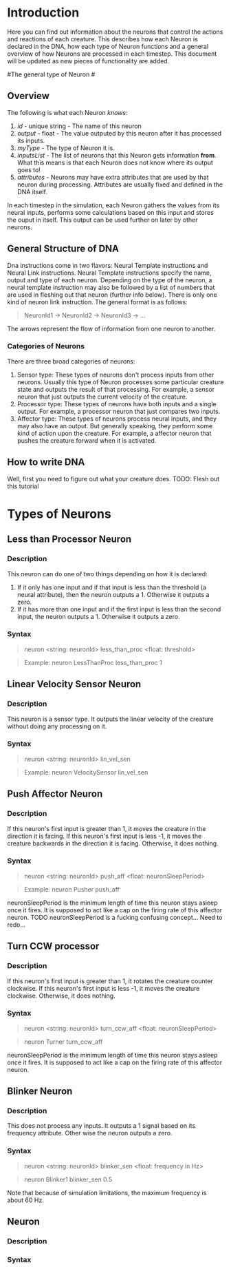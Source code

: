 # Introduction #

Here you can find out information about the neurons that control the actions and reactions of each creature. This describes how each Neuron is declared in the DNA, how each type of Neuron functions and a general overview of how Neurons are processed in each timestep. This document will be updated as new pieces of functionality are added.

#The general type of Neuron #

## Overview ##

The following is what each Neuron *knows*:

1. _id_ - unique string - The name of this neuron
2. _output_ - float - The value outputed by this neuron after it has processed its inputs.
3. _myType_ - The type of Neuron it is.
4. _inputsList_ - The list of neurons that this Neuron gets information __from__. What this means is that each Neuron does not know where its output goes to!
6. _attributes_ - Neurons may have extra attributes that are used by that neuron during processing. Attributes are usually fixed and defined in the DNA itself. 

In each timestep in the simulation, each Neuron gathers the values from its neural inputs, performs some calculations based on this input and stores the ouput in itself. This output can be used further on later by other neurons.

## General Structure of DNA

Dna instructions come in two flavors: Neural Template instructions and Neural Link instructions. Neural Template instructions specify the name, output and type of each neuron. Depending on the type of the neuron, a neural template instruction may also be followed by a list of numbers that are used in fleshing out that neuron (further info below). There is only one kind of neuron link instruction. The general format is as follows:

> NeuronId1 -> NeuronId2 -> NeuronId3 -> ...

The arrows represent the flow of information from one neuron to another.

### Categories of Neurons
There are three broad categories of neurons:
  1. Sensor type: These types of neurons don't process inputs from other neurons. Usually this type of Neuron processes some particular creature state and outputs the result of that processing. For example, a sensor neuron that just outputs the current velocity of the creature.
  2. Processor type: These types of neurons have both inputs and a single output. For example, a processor neuron that just compares two inputs.
  3. Affector type: These types of neurons process neural inputs, and they may also have an output. But generally speaking, they perform some kind of action upon the creature. For example, a affector neuron that pushes the creature forward when it is activated.
  

## How to write DNA
Well, first you need to figure out what your creature does. TODO: Flesh out this tutorial

# Types of Neurons #

## Less than Processor Neuron
### Description 
This neuron can do one of two things depending on how it is declared:
  1. If it only has one input and if that input is less than the threshold (a neural attribute), then the neuron outputs a 1. Otherwise it outputs a zero.
  2. If it has more than one input and if the first input is less than the second input, the neuron outputs a 1. Otherwise it outputs a zero.
### Syntax
> neuron <string: neuronId> less_than_proc <float: threshold>

> Example: neuron LessThanProc less_than_proc 1

## Linear Velocity Sensor Neuron
### Description 
This neuron is a sensor type. It outputs the linear velocity of the creature without doing any processing on it.
### Syntax
> neuron <string: neuronId> lin_vel_sen

> Example: neuron VelocitySensor lin_vel_sen

## Push Affector Neuron
### Description 
If this neuron's first input is greater than 1, it moves the creature in the direction it is facing. If this neuron's first input is less -1, it moves the creature backwards in the direction it is facing. Otherwise, it does nothing. 
### Syntax
> neuron <string: neuronId> push_aff <float: neuronSleepPeriod>

> Example: neuron Pusher push_aff

neuronSleepPeriod is the minimum length of time this neuron stays asleep once it fires. It is supposed to act like a cap on the firing rate of this affector neuron.
TODO neuronSleepPeriod is a fucking confusing concept... Need to redo...

## Turn CCW processor
### Description 
If this neuron's first input is greater than 1, it rotates the creature counter clockwise. If this neuron's first input is less -1, it moves the creature clockwise. Otherwise, it does nothing.
### Syntax
> neuron <string: neuronId> turn_ccw_aff <float: neuronSleepPeriod>

> neuron Turner turn_ccw_aff

neuronSleepPeriod is the minimum length of time this neuron stays asleep once it fires. It is supposed to act like a cap on the firing rate of this affector neuron.

## Blinker Neuron
### Description
This does not process any inputs. It outputs a 1 signal based on its frequency attribute. Other wise the neuron outputs a zero.
### Syntax
> neuron <string: neuronId> blinker_sen <float: frequency in Hz>

> neuron Blinker1 blinker_sen 0.5

Note that because of simulation limitations, the maximum frequency is about 60 Hz. 

## Neuron

### Description 

### Syntax